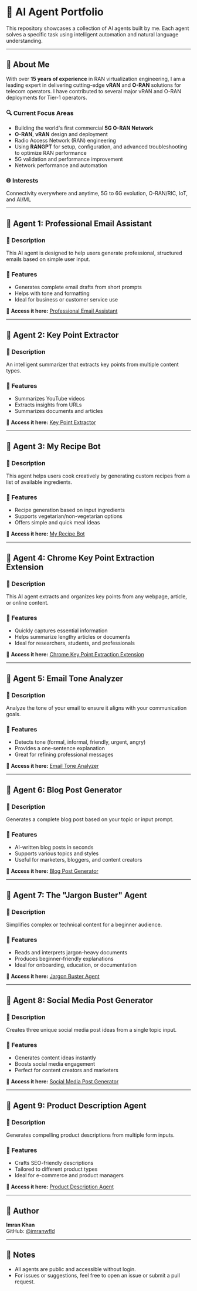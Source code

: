 # 🤖 AI Agent Portfolio

This repository showcases a collection of AI agents built by me. Each agent solves a specific task using intelligent automation and natural language understanding.

---

## 👤 About Me

With over **15 years of experience** in RAN virtualization engineering, I am a leading expert in delivering cutting-edge **vRAN** and **O-RAN** solutions for telecom operators. I have contributed to several major vRAN and O-RAN deployments for Tier-1 operators.

### 🔍 Current Focus Areas
- Building the world's first commercial **5G O-RAN Network**
- **O-RAN**, **vRAN** design and deployment
- Radio Access Network (RAN) engineering
- Using **RANGPT** for setup, configuration, and advanced troubleshooting to optimize RAN performance
- 5G validation and performance improvement
- Network performance and automation

### 🌐 Interests
Connectivity everywhere and anytime, 5G to 6G evolution, O-RAN/RIC, IoT, and AI/ML

---

## 📨 Agent 1: Professional Email Assistant

### 🧠 Description  
This AI agent is designed to help users generate professional, structured emails based on simple user input.

### 🚀 Features  
- Generates complete email drafts from short prompts  
- Helps with tone and formatting  
- Ideal for business or customer service use  

🔗 **Access it here:** [Professional Email Assistant](https://app.mindstudio.ai/share/aaxNwnC4eufG)

---

## 📝 Agent 2: Key Point Extractor

### 🧠 Description  
An intelligent summarizer that extracts key points from multiple content types.

### 🚀 Features  
- Summarizes YouTube videos  
- Extracts insights from URLs  
- Summarizes documents and articles  

🔗 **Access it here:** [Key Point Extractor](https://app.mindstudio.ai/share/Emfj9W9CC3eh)

---

## 🍳 Agent 3: My Recipe Bot

### 🧠 Description  
This agent helps users cook creatively by generating custom recipes from a list of available ingredients.

### 🚀 Features  
- Recipe generation based on input ingredients  
- Supports vegetarian/non-vegetarian options  
- Offers simple and quick meal ideas  

🔗 **Access it here:** [My Recipe Bot](https://app.mindstudio.ai/share/X6y8fv8uuexu)

---

## 🧠 Agent 4: Chrome Key Point Extraction Extension

### 🧠 Description  
This AI agent extracts and organizes key points from any webpage, article, or online content.

### 🚀 Features  
- Quickly captures essential information  
- Helps summarize lengthy articles or documents  
- Ideal for researchers, students, and professionals  

🔗 **Access it here:** [Chrome Key Point Extraction Extension](https://app.mindstudio.ai/agents/chrome-key-point-extraction-extension-db350e36/)

---

## 🧠 Agent 5: Email Tone Analyzer

### 🧠 Description  
Analyze the tone of your email to ensure it aligns with your communication goals.

### 🚀 Features  
- Detects tone (formal, informal, friendly, urgent, angry)  
- Provides a one-sentence explanation  
- Great for refining professional messages  

🔗 **Access it here:** [Email Tone Analyzer](https://app.mindstudio.ai/agents/email-tone-analyzer-090fead2/)

---

## 🧠 Agent 6: Blog Post Generator

### 🧠 Description  
Generates a complete blog post based on your topic or input prompt.

### 🚀 Features  
- AI-written blog posts in seconds  
- Supports various topics and styles  
- Useful for marketers, bloggers, and content creators  

🔗 **Access it here:** [Blog Post Generator](https://app.mindstudio.ai/agents/complete-the-blog-post-generator-c96784ee/)

---

## 🧠 Agent 7: The "Jargon Buster" Agent

### 🧠 Description  
Simplifies complex or technical content for a beginner audience.

### 🚀 Features  
- Reads and interprets jargon-heavy documents  
- Produces beginner-friendly explanations  
- Ideal for onboarding, education, or documentation  

🔗 **Access it here:** [Jargon Buster Agent](https://app.mindstudio.ai/agents/jargon-buster-6c65ca24/)

---

## 🧠 Agent 8: Social Media Post Generator

### 🧠 Description  
Creates three unique social media post ideas from a single topic input.

### 🚀 Features  
- Generates content ideas instantly  
- Boosts social media engagement  
- Perfect for content creators and marketers  

🔗 **Access it here:** [Social Media Post Generator](https://app.mindstudio.ai/agents/social-media-post-ideas-generator-249ea2ee/)

---

## 🧠 Agent 9: Product Description Agent

### 🧠 Description  
Generates compelling product descriptions from multiple form inputs.

### 🚀 Features  
- Crafts SEO-friendly descriptions  
- Tailored to different product types  
- Ideal for e-commerce and product managers  

🔗 **Access it here:** [Product Description Agent](https://app.mindstudio.ai/agents/product-description-agent-79e990ef/)

---

## 👤 Author

**Imran Khan**  
GitHub: [@imranwfld](https://github.com/imranwfld)

---

## 📌 Notes

- All agents are public and accessible without login.  
- For issues or suggestions, feel free to open an issue or submit a pull request.

